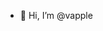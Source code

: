 - 👋 Hi, I’m @vapple

<!---
vapple/vapple is a ✨ special ✨ repository because its `README.md` (this file) appears on your GitHub profile.
You can click the Preview link to take a look at your changes.
--->

